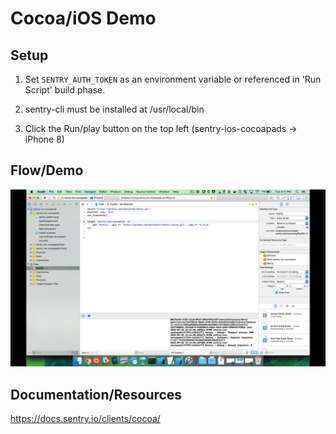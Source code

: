 # Cocoa/iOS Demo

## Setup

1. Set `SENTRY_AUTH_TOKEN` as an environment variable or referenced in 'Run Script' build phase.

2. sentry-cli must be installed at /usr/local/bin

3. Click the Run/play button on the top left (sentry-ios-cocoapads -> iPhone 8)

## Flow/Demo

![Alt Text](cocoa-ios-short.gif)

## Documentation/Resources

https://docs.sentry.io/clients/cocoa/
